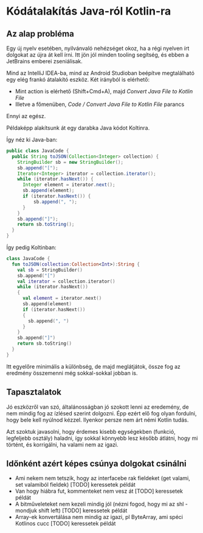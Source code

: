 # Kódátalakítás Java-ról Kotlin-ra

## Az alap probléma

Egy új nyelv esetében, nyilvánvaló nehézséget okoz, ha a régi nyelven írt dolgokat az újra át kell írni. Itt jön jól minden tooling segítség, és ebben a JetBrains emberei zseniálisak.

Mind az IntelliJ IDEA-ba, mind az Android Studioban beépítve megtalálható egy elég frankó átalakító eszköz. Két irányból is elérhető:
- Mint action is elérhető (Shift+Cmd+A), majd *Convert Java File to Kotlin File*
- Illetve a főmenüben, *Code / Convert Java File to Kotlin File* parancs

Ennyi az egész. 

Példaképp alakítsunk át egy darabka Java kódot Koltinra.

Így néz ki Java-ban:
```java
public class JavaCode {
  public String toJSON(Collection<Integer> collection) {
    StringBuilder sb = new StringBuilder();
    sb.append("[");
    Iterator<Integer> iterator = collection.iterator();
    while (iterator.hasNext()) {
      Integer element = iterator.next();
      sb.append(element);
      if (iterator.hasNext()) {
          sb.append(", ");
      }
    }
    sb.append("]");
    return sb.toString();
  }
}
```

Így pedig Koltinban:
```kotlin
class JavaCode {
  fun toJSON(collection:Collection<Int>):String {
    val sb = StringBuilder()
    sb.append("[")
    val iterator = collection.iterator()
    while (iterator.hasNext())
    {
      val element = iterator.next()
      sb.append(element)
      if (iterator.hasNext())
      {
        sb.append(", ")
      }
    }
    sb.append("]")
    return sb.toString()
  }
}
```

Itt egyelőre minimális a különbség, de majd meglátjátok, össze fog az eredmény összemenni még sokkal-sokkal jobban is.

## Tapasztalatok

Jó eszközről van szó, általánosságban jó szokott lenni az eredemény, de nem mindig fog az ízlésed szerint dolgozni. Épp ezért elő fog olyan fordulni, hogy bele kell nyúlnod kézzel. Ilyenkor persze nem árt némi Kotlin tudás. 

Azt szoktuk javasolni, hogy érdemes kisebb egységekben (funkció, legfeljebb osztály) haladni, így sokkal könnyebb lesz később átlátni, hogy mi történt, és korrigálni, ha valami nem az igazi.

## Időnként azért képes csúnya dolgokat csinálni

- Ami nekem nem tetszik, hogy az interfacebe rak fieldeket (get valami, set valamiból fieldek) [TODO] keressetek példát
- Van hogy hiábra fut, kommenteket nem vesz át [TODO] keressetek példát
- A bitműveleteket nem kezeli mindig jól (nézni fogod, hogy mi az shl - mondjuk shift left) [TODO] keressetek példát
- Array-ek konvertálása nem mindig az igazi, pl ByteArray, ami spéci Kotlinos cucc [TODO] keressetek példát

